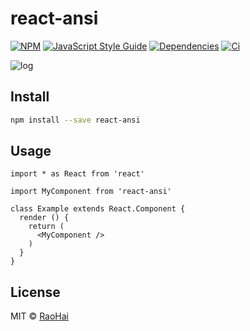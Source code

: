 # react-ansi

> 

[![NPM](https://img.shields.io/npm/v/react-ansi.svg)](https://www.npmjs.com/package/react-ansi) 
[![JavaScript Style Guide](https://img.shields.io/badge/code_style-standard-brightgreen.svg)](https://standardjs.com) 
[![Dependencies](https://david-dm.org/RaoHai/react-ansi.svg)](https://david-dm.org/RaoHai/react-ansi)
[![Ci](https://api.travis-ci.org/RaoHai/react-ansi.svg?branch=master)](https://travis-ci.org/RaoHai/react-ansi)

![log](https://user-images.githubusercontent.com/566097/67918532-b1245700-fbd7-11e9-9e9b-ed129b49d377.gif)

## Install

```bash
npm install --save react-ansi
```

## Usage

```tsx
import * as React from 'react'

import MyComponent from 'react-ansi'

class Example extends React.Component {
  render () {
    return (
      <MyComponent />
    )
  }
}
```

## License

MIT © [RaoHai](https://github.com/RaoHai)
